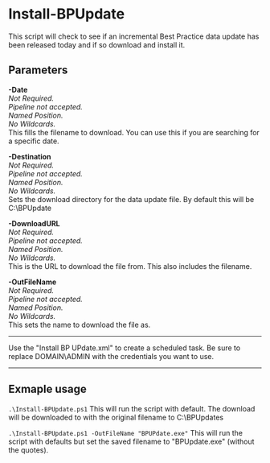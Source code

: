 Install-BPUpdate
=================

This script will check to see if an incremental Best Practice data update has been released today and if so download and install it.


 Parameters
 -------------- 
 **-Date**  
  	_Not Required._  
   _Pipeline not accepted._   
   _Named Position._   
   _No Wildcards._   
  	This fills the filename to download. You can use this if you are searching for a specific date.
  
 **-Destination**  
  	_Not Required._  
   _Pipeline not accepted._   
   _Named Position._   
   _No Wildcards._   
  	Sets the download directory for the data update file. By default this will be C:\BPUpdate
  
 **-DownloadURL**  
  	_Not Required._  
   _Pipeline not accepted._   
   _Named Position._   
   _No Wildcards._   
  	This is the URL to download the file from. This also includes the filename.
  
 **-OutFileName**  
  	_Not Required._  
   _Pipeline not accepted._   
   _Named Position._   
   _No Wildcards._   
  	This sets the name to download the file as.
    


-------------------

Use the "Install BP UPdate.xml" to create a scheduled task. Be sure to replace DOMAIN\ADMIN with the credentials you want to use.

-------------------
Exmaple usage
-------------- 

  `.\Install-BPUpdate.ps1`
        This will run the script with default. The download will be downloaded to with the original filename to C:\BPUpdates
    
  `.\Install-BPUpdate.ps1 -OutFileName "BPUPdate.exe"`
  	    This will run the script with defaults but set the saved filename to "BPUpdate.exe" (without the quotes).
   
 
